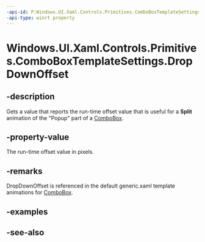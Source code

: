```yaml
---
-api-id: P:Windows.UI.Xaml.Controls.Primitives.ComboBoxTemplateSettings.DropDownOffset
-api-type: winrt property
---
```


<!-- Property syntax
public double DropDownOffset { get; }
-->

# Windows.UI.Xaml.Controls.Primitives.ComboBoxTemplateSettings.DropDownOffset

## -description
Gets a value that reports the run-time offset value that is useful for a **Split** animation of the "Popup" part of a [ComboBox](../windows.ui.xaml.controls/combobox.md).



## -property-value
The run-time offset value in pixels.

## -remarks
DropDownOffset is referenced in the default generic.xaml template animations for [ComboBox](../windows.ui.xaml.controls/combobox.md).

## -examples

## -see-also
